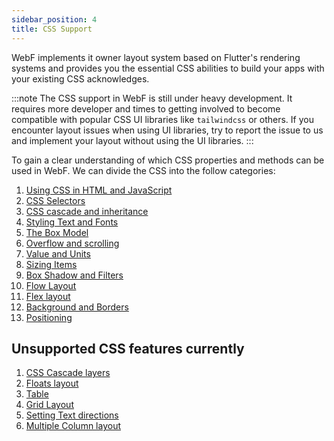 ```yaml
---
sidebar_position: 4
title: CSS Support
---
```


WebF implements it owner layout system based on Flutter's rendering systems and provides you the essential CSS abilities
to build your apps with your existing CSS acknowledges.

:::note
The CSS support in WebF is still under heavy development. It requires more developer and times to getting involved to
become compatible with popular CSS UI libraries like `tailwindcss` or others.
If you encounter layout issues when using UI libraries, try to report the issue to us and implement your layout without
using the UI libraries.
:::

To gain a clear understanding of which CSS properties and methods can be used in WebF. We can divide the CSS into the follow
categories:

1. [Using CSS in HTML and JavaScript](/docs/tutorials/guides-for-web-developer/css_support/use_css)
2. [CSS Selectors](/docs/tutorials/guides-for-web-developer/css_support/selectors)
3. [CSS cascade and inheritance](/docs/tutorials/guides-for-web-developer/css_support/cascade_inheritance)
4. [Styling Text and Fonts](/docs/tutorials/guides-for-web-developer/css_support/styling_text_and_font)
5. [The Box Model](/docs/tutorials/guides-for-web-developer/css_support/the_box_model)
6. [Overflow and scrolling](/docs/tutorials/guides-for-web-developer/css_support/overflow_scrolling)
7. [Value and Units](/docs/tutorials/guides-for-web-developer/css_support/value_and_units)
8. [Sizing Items](/docs/tutorials/guides-for-web-developer/css_support/sizing_items)
9. [Box Shadow and Filters](/docs/tutorials/guides-for-web-developer/css_support/box_shadow_filter)
10. [Flow Layout](/docs/tutorials/guides-for-web-developer/css_support/flow_layout)
11. [Flex layout](/docs/tutorials/guides-for-web-developer/css_support/flex_layout)
12. [Background and Borders](/docs/tutorials/guides-for-web-developer/css_support/background_and_borders)
13. [Positioning](/docs/tutorials/guides-for-web-developer/css_support/positioning)

## Unsupported CSS features currently

1. [CSS Cascade layers](https://developer.mozilla.org/en-US/docs/Learn/CSS/Building_blocks/Cascade_layers)
2. [Floats layout](https://developer.mozilla.org/en-US/docs/Learn/CSS/CSS_layout/Floats)
3. [Table](https://developer.mozilla.org/en-US/docs/Learn/CSS/Building_blocks/Styling_tables)
4. [Grid Layout](https://developer.mozilla.org/en-US/docs/Learn/CSS/CSS_layout/Grids)
5. [Setting Text directions](https://developer.mozilla.org/en-US/docs/Learn/CSS/Building_blocks/Handling_different_text_directions)
6. [Multiple Column layout](https://developer.mozilla.org/en-US/docs/Learn/CSS/CSS_layout/Multiple-column_Layout)